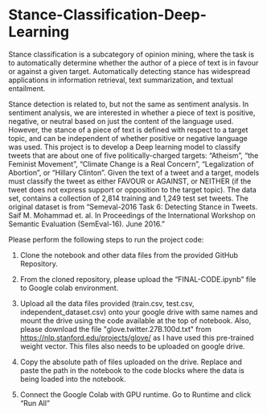 # Stance-Classification-Deep-Learning

Stance classification is a subcategory of opinion mining, where the task is to automatically determine whether the author of a piece of text is in favour or against a given target. Automatically detecting stance has widespread applications in information retrieval, text summarization, and textual entailment.


Stance detection is related to, but not the same as sentiment analysis. In sentiment analysis, we are interested in whether a piece of text is positive, negative, or neutral based on just the content of the language used. However, the stance of a piece of text is defined with respect to a target topic, and can be independent of whether positive or negative language was used.
This project is to develop a Deep learning model to classify tweets that are about one of five politically-charged targets: “Atheism”, “the Feminist Movement”, “Climate Change is a Real Concern”, “Legalization of Abortion”, or “Hillary Clinton”. Given the text of a tweet and a target, models must classify the tweet as either FAVOUR or AGAINST, or NEITHER (if the tweet does not express support or opposition to the target topic). The data set, contains a collection of 2,814 training and 1,249 test set tweets. The original dataset is from “Semeval-2016 Task 6: Detecting Stance in Tweets. Saif M. Mohammad et. al. In Proceedings of the International Workshop on Semantic Evaluation (SemEval-16). June 2016.”


Please perform the following steps to run the project code:

  1. Clone the notebook and other data files from the provided GitHub Repository.

  2. From the cloned repository, please upload the “FINAL-CODE.ipynb” file to Google colab environment.

  3. Upload all the data files provided (train.csv, test.csv, independent_dataset.csv) onto your google drive with same names and mount the drive using the code available at the top of notebook. Also, please download the file "glove.twitter.27B.100d.txt" from https://nlp.stanford.edu/projects/glove/ as I have used this pre-trained weight vector. This files also needs to be uploaded on google drive.

  4. Copy the absolute path of files uploaded on the drive. Replace and paste the path in the notebook to the code blocks where the data is being loaded into the notebook.

  5. Connect the Google Colab with GPU runtime. Go to Runtime and click “Run All”


